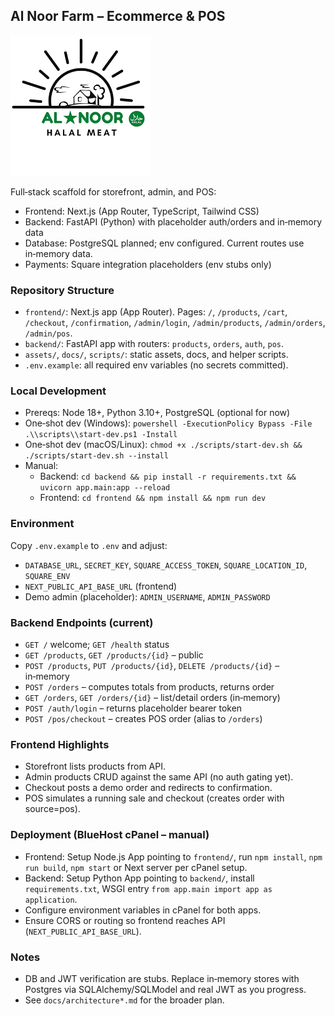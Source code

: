 ## Al Noor Farm – Ecommerce & POS

![Al Noor Farm Logo](assets/alnoorlogo.png)

Full‑stack scaffold for storefront, admin, and POS:
- Frontend: Next.js (App Router, TypeScript, Tailwind CSS)
- Backend: FastAPI (Python) with placeholder auth/orders and in‑memory data
- Database: PostgreSQL planned; env configured. Current routes use in‑memory data.
- Payments: Square integration placeholders (env stubs only)

### Repository Structure
- `frontend/`: Next.js app (App Router). Pages: `/`, `/products`, `/cart`, `/checkout`, `/confirmation`, `/admin/login`, `/admin/products`, `/admin/orders`, `/admin/pos`.
- `backend/`: FastAPI app with routers: `products`, `orders`, `auth`, `pos`.
- `assets/`, `docs/`, `scripts/`: static assets, docs, and helper scripts.
- `.env.example`: all required env variables (no secrets committed).

### Local Development
- Prereqs: Node 18+, Python 3.10+, PostgreSQL (optional for now)
- One‑shot dev (Windows): `powershell -ExecutionPolicy Bypass -File .\\scripts\\start-dev.ps1 -Install`
- One‑shot dev (macOS/Linux): `chmod +x ./scripts/start-dev.sh && ./scripts/start-dev.sh --install`
- Manual:
  - Backend: `cd backend && pip install -r requirements.txt && uvicorn app.main:app --reload`
  - Frontend: `cd frontend && npm install && npm run dev`

### Environment
Copy `.env.example` to `.env` and adjust:
- `DATABASE_URL`, `SECRET_KEY`, `SQUARE_ACCESS_TOKEN`, `SQUARE_LOCATION_ID`, `SQUARE_ENV`
- `NEXT_PUBLIC_API_BASE_URL` (frontend)
- Demo admin (placeholder): `ADMIN_USERNAME`, `ADMIN_PASSWORD`

### Backend Endpoints (current)
- `GET /` welcome; `GET /health` status
- `GET /products`, `GET /products/{id}` – public
- `POST /products`, `PUT /products/{id}`, `DELETE /products/{id}` – in‑memory
- `POST /orders` – computes totals from products, returns order
- `GET /orders`, `GET /orders/{id}` – list/detail orders (in‑memory)
- `POST /auth/login` – returns placeholder bearer token
- `POST /pos/checkout` – creates POS order (alias to `/orders`)

### Frontend Highlights
- Storefront lists products from API.
- Admin products CRUD against the same API (no auth gating yet).
- Checkout posts a demo order and redirects to confirmation.
- POS simulates a running sale and checkout (creates order with source=pos).

### Deployment (BlueHost cPanel – manual)
- Frontend: Setup Node.js App pointing to `frontend/`, run `npm install`, `npm run build`, `npm start` or Next server per cPanel setup.
- Backend: Setup Python App pointing to `backend/`, install `requirements.txt`, WSGI entry `from app.main import app as application`.
- Configure environment variables in cPanel for both apps.
- Ensure CORS or routing so frontend reaches API (`NEXT_PUBLIC_API_BASE_URL`).

### Notes
- DB and JWT verification are stubs. Replace in‑memory stores with Postgres via SQLAlchemy/SQLModel and real JWT as you progress.
- See `docs/architecture*.md` for the broader plan.
